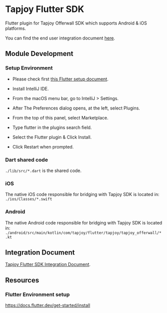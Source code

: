 Tapjoy Flutter SDK
======================
Flutter plugin for Tapjoy Offerwall SDK which supports Android & iOS platforms.

You can find the end user integration document [here](https://dev.tapjoy.com/en/flutter-plugin/Quickstart/).

## Module Development
### Setup Environment
- Please check first [this Flutter setup document](https://docs.flutter.dev/get-started/install).

- Install IntelliJ IDE.
- From the macOS menu bar, go to IntelliJ > Settings.
- After The Preferences dialog opens, at the left, select Plugins.
- From the top of this panel, select Marketplace.
- Type flutter in the plugins search field.
- Select the Flutter plugin & Click Install.
- Click Restart when prompted.

### Dart shared code
`./lib/src/*.dart` is the shared code.

### iOS
The native iOS code responsible for bridging with Tapjoy SDK is located in: `./ios/Classes/*.swift`

### Android
The native Android code responsible for bridging with Tapjoy SDK is located in: `./android/src/main/kotlin/com/tapjoy/flutter/tapjoy/tapjoy_offerwall/*.kt`

## Integration Document
[Tapjoy Flutter SDK Integration Document](https://dev.tapjoy.com/en/flutter-plugin/Quickstart/).

## Resources
### Flutter Environment setup
https://docs.flutter.dev/get-started/install
